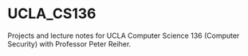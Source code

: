 # UCLA_CS136
 Projects and lecture notes for UCLA Computer Science 136 (Computer Security) with Professor Peter Reiher.
